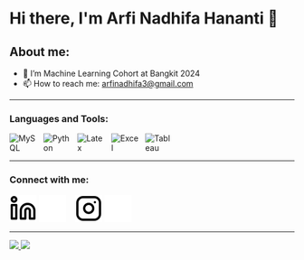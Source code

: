 # Hi there, I'm Arfi Nadhifa Hananti 👋

## About me:
- 🔭 I’m Machine Learning Cohort at Bangkit 2024
- 📫 How to reach me: arfinadhifa3@gmail.com

---

### Languages and Tools:
[<img align="left" alt="MySQL" width="50px" src="https://upload.wikimedia.org/wikipedia/en/thumb/d/dd/MySQL_logo.svg/1024px-MySQL_logo.svg.png" style="padding-right:10px;" />](https://link-ke-webdev.com)
[<img align="left" alt="Python" width="50px" src="https://upload.wikimedia.org/wikipedia/commons/thumb/c/c3/Python-logo-notext.svg/182px-Python-logo-notext.svg.png" style="padding-right:10px;" />](https://link-ke-webdev.com)
[<img align="left" alt="Latex" width="50px" src="https://upload.wikimedia.org/wikipedia/commons/thumb/9/92/LaTeX_logo.svg/1200px-LaTeX_logo.svg.png" style="padding-right:10px;" />](https://link-ke-webdev.com)
[<img align="left" alt="Excel" width="50px" src="https://is2-ssl.mzstatic.com/image/thumb/Purple126/v4/a8/fd/5a/a8fd5a84-c6f1-355f-3b9f-6e86598efaa3/XCEL.png/1200x630bb.png" style="padding-right:10px;" />](https://link-ke-webdev.com)
[<img align="left" alt="Tableau" width="50px" src="https://logos-world.net/wp-content/uploads/2021/10/Tableau-Symbol.png" style="padding-right:10px;" />](https://link-ke-webdev.com)

<br />
<br />

---

### Connect with me:
[![website](./img/linkedin-light.svg)](https://www.linkedin.com/in/arfinadhifahananti/#gh-light-mode-only)
[![website](./img/linkedin-dark.svg)](https://www.linkedin.com/in/arfinadhifahananti/#gh-dark-mode-only)
&nbsp;&nbsp;
[![website](./img/instagram-light.svg)](https://instagram.com/part_of.arrffi_#gh-light-mode-only)
[![website](./img/instagram-dark.svg)](https://instagram.com/part_of.arrffi_#gh-dark-mode-only)

---

<p align="left">
<a href="https://github.com/Arfi3">
  <img height="180em" src="https://github-readme-stats-eight-theta.vercel.app/api?username=Arfi3&show_icons=true&theme=algolia&include_all_commits=true&count_private=true"/>
  <img height="180em" src="https://github-readme-stats-eight-theta.vercel.app/api/top-langs/?username=Arfi3&layout=compact&theme=algolia"/>
</a>
</p>
